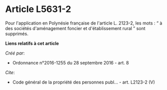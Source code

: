 # Article L5631-2

Pour l'application en Polynésie française de l'article L. 2123-2, les mots : “ à des sociétés d'aménagement foncier et
d'établissement rural ” sont supprimés.

**Liens relatifs à cet article**

_Créé par_:

  - Ordonnance n°2016-1255 du 28 septembre 2016 - art. 8

_Cite_:

  - Code général de la propriété des personnes publ... - art. L2123-2 (V)
